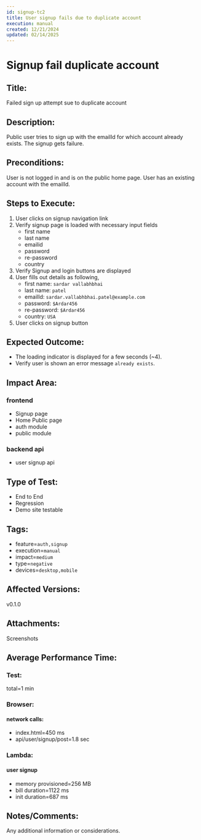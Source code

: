 ```yaml
---
id: signup-tc2
title: User signup fails due to duplicate account
execution: manual
created: 12/21/2024
updated: 02/14/2025
---
```


# Signup fail duplicate account

## Title:

Failed sign up attempt sue to duplicate account

## Description:

Public user tries to sign up with the emailId for which account already exists. The signup gets failure.

## Preconditions:

User is not logged in and is on the public home page. User has an existing account with the emailId.

## Steps to Execute:

1. User clicks on signup navigation link
2. Verify signup page is loaded with necessary input fields
   - first name
   - last name
   - emailid
   - password
   - re-password
   - country
3. Verify Signup and login buttons are displayed
4. User fills out details as following,
   - first name: `sardar vallabhbhai`
   - last name: `patel`
   - emailId: `sardar.vallabhbhai.patel@example.com`
   - password: `$Ardar456`
   - re-password: `$Ardar456`
   - country: `USA`
5. User clicks on signup button

## Expected Outcome:

- The loading indicator is displayed for a few seconds (~4).
- Verify user is shown an error message `already exists`.

## Impact Area:

### frontend

- Signup page
- Home Public page
- auth module
- public module

### backend api

- user signup api

## Type of Test:

- End to End
- Regression
- Demo site testable

## Tags:

- feature=`auth,signup`
- execution=`manual`
- impact=`medium`
- type=`negative`
- devices=`desktop,mobile`

## Affected Versions:

v0.1.0

## Attachments:

Screenshots

## Average Performance Time:

### Test:

total=1 min

### Browser:

#### network calls:

- index.html=450 ms
- api/user/signup/post=1.8 sec

### Lambda:

#### user signup

- memory provisioned=256 MB
- bill duration=1122 ms
- init duration=687 ms

## Notes/Comments:

Any additional information or considerations.
